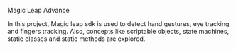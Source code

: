 ﻿Magic Leap Advance 

In this project, Magic leap sdk is used to detect hand gestures, eye tracking and fingers tracking. Also, concepts like scriptable objects, state machines, static classes and static methods are explored. 
